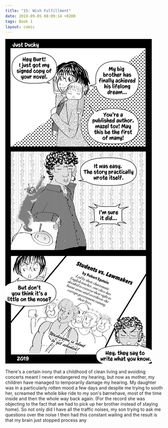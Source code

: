 ```yaml
---
title: "15: Wish Fulfillment"
date: 2019-09-05 08:09:14 +0200
tags: Book 1
layout: comic
---
```


![15: Wish Fulfillment](/comics/Book_1_-_015_Wish_Fulfillment.png)

There's a certain irony that a childhood of clean living and avoiding concerts meant I never endangered my hearing, but now as mother, my children have managed to temporarily damage my hearing. My daughter was in a particularly rotten mood a few days and despite me trying to sooth her, screamed the whole bike ride to my son's børnehave, most of the time inside and then the whole way back again. (For the record she was objecting to the fact that we had to pick up her brother instead of staying home). So not only did I have all the traffic noises, my son trying to ask me questions over the noise I then had this constant wailing and the result is that my brain just stopped process any
